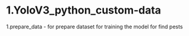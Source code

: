 # 1.YoloV3_python_custom-data
1.prepare_data - for prepare dataset for training the model for find pests
